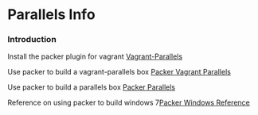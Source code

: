 # Parallels Info

### Introduction

Install the packer plugin for vagrant [Vagrant-Parallels](http://parallels.github.io/vagrant-parallels/docs/installation/)

Use packer to build a vagrant-parallels box [Packer Vagrant Parallels](http://parallels.github.io/vagrant-parallels/docs/boxes/packer.html)

Use packer to build a parallels box [Packer Parallels](https://packer.io/docs/builders/parallels-iso.html)

Reference on using packer to build windows 7[Packer Windows Reference](https://github.com/puphpet/packer-templates/blob/master/ubuntu-12.04-x86_64/template.json)

